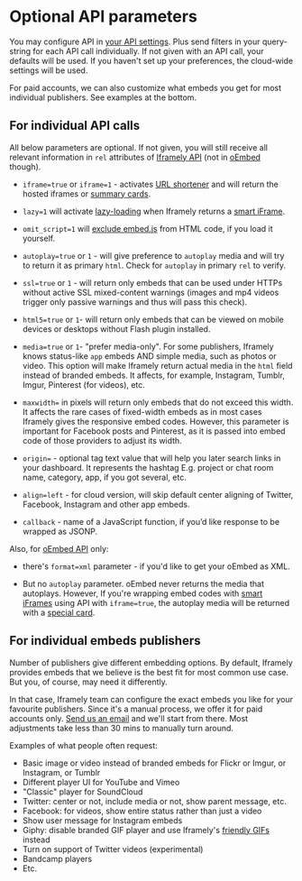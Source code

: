 # Optional API parameters


You may configure API in [your API settings](https://iframely.com/settings). Plus send filters in your query-string for each API call individually. If not given with an API call, your defaults will be used. If you haven't set up your preferences, the cloud-wide settings will be used.

For paid accounts, we can also customize what embeds you get for most individual publishers. See examples at the bottom.

## For individual API calls


All below parameters are optional. If not given, you will still receive all relevant information in `rel` attributes of [Iframely API](https://iframely.com/docs/iframely-api) (not in [oEmbed](https://iframely.com/docs/oembed-api) though).


 - `iframe=true` or `iframe=1` - activates [URL shortener](https://iframely.com/docs/url-shortener) and will return the hosted iframes or [summary cards](https://iframely.com/docs).

 - `lazy=1` will activate [lazy-loading](https://iframely.com/docs/lazy-load) when Iframely returns a [smart iFrame](https://iframely.com/docs/iframes).

 - `omit_script=1` will [exclude embed.js](https://iframely.com/docs/lazy-load#omit-script) from HTML code, if you load it yourself.

 - `autoplay=true` or `1` - will give preference to `autoplay` media and will try to return it as primary `html`. Check for `autoplay` in primary `rel` to verify.

 - `ssl=true` or `1` - will return only embeds that can be used under HTTPs without active SSL mixed-content warnings (images and mp4 videos trigger only passive warnings and thus will pass this check).

 - `html5=true` or `1`- will return only embeds that can be viewed on mobile devices or desktops without Flash plugin installed.

 - `media=true` or `1`- "prefer media-only". For some publishers, Iframely knows status-like `app` embeds AND simple media, such as photos or video. This option will make Iframely return actual media in the `html` field instead of branded embeds.  It affects, for example, Instagram, Tumblr, Imgur, Pinterest (for videos), etc.

 - `maxwidth=` in pixels will return only embeds that do not exceed this width. It affects the rare cases of fixed-width embeds as in most cases Iframely gives the responsive embed codes. However, this parameter is important for Facebook posts and Pinterest, as it is passed into embed code of those providers to adjust its width.

 - `origin=` - optional tag text value that will help you later search links in your dashboard. It represents the hashtag  E.g. project or chat room name, category, app, if you got several, etc.

 - `align=left` - for cloud version, will skip default center aligning of Twitter, Facebook, Instagram and other app embeds. 

 - `callback` - name of a JavaScript function, if you’d like response to be wrapped as JSONP.


Also, for [oEmbed API](https://iframely.com/docs/oembed-api) only:

 - there's `format=xml` parameter - if you'd like to get your oEmbed as XML.

 - But no `autoplay` parameter. oEmbed never returns the media that autoplays. However, If you're wrapping embed codes with [smart iFrames](https://iframely.com/docs/iFrames) using API with `iframe=true`, the autoplay media will be returned with a [special card](https://iframely.com/docs/widgets).


## For individual embeds publishers

Number of publishers give different embedding options. By default, Iframely provides embeds that we believe is the best fit for most common use case. But you, of course, may need it differently.

In that case, Iframely team can configure the exact embeds you like for your favourite publishers. Since it's a manual process, we offer it for paid accounts only. [Send us an email](mailto:support@iframely.com) and we'll start from there. Most adjustments take less than 30 mins to manually turn around.

Examples of what people often request: 

 - Basic image or video instead of branded embeds for Flickr or Imgur, or Instagram, or Tumblr
 - Different player UI for YouTube and Vimeo
 - "Classic" player for SoundCloud
 - Twitter: center or not, include media or not, show parent message, etc.
 - Facebook: for videos, show entire status rather than just a video
 - Show user message for Instagram embeds
 - Giphy: disable branded GIF player and use Iframely's [friendly GIFs](/docs/gifs) instead
 - Turn on support of Twitter videos (experimental)
 - Bandcamp players
 - Etc.

